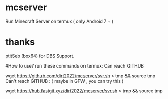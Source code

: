 # mcserver
Run Minecraft Server on termux ( only Android 7 + )



# thanks 
ptitSeb (box64) for DBS Support.

#How to use?
run these commands on termux:
Can reach GITHUB


wget https://github.com/dirt2022/mcserver/svr.sh > tmp && source tmp
Can't reach GITHUB : ( maybe in GFW , you can try this )


wget https://hub.fastgit.xyz/dirt2022/mcserver/svr.sh > tmp && source tmp

